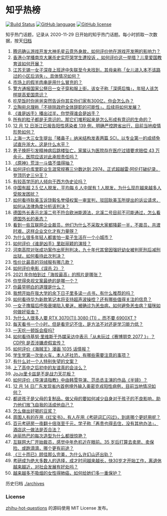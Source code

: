 # 知乎热榜
[![Build Status](https://github.com/ToWeLong/zhihu-hot-questions/workflows/CI/badge.svg)](https://github.com/ToWeLong/zhihu-hot-questions/actions)
[![GitHub language](https://img.shields.io/badge/language-golang-orange.svg)](https://golang.org/)
[![GitHub license](https://img.shields.io/github/license/ToWeLong/zhihu-hot-questions)](https://github.com/ToWeLong/zhihu-hot-questions/blob/main/LICENSE)

知乎热门话题，记录从 2020-11-29 日开始的知乎热门话题。每小时抓取一次数据，按天[归档](./archives)

<!-- BEGIN -->

1. [腾讯确认游戏开发大神毛星云意外身故，如何评价他在游戏开发圈的影响力？](https://www.zhihu.com/question/506002000)
1. [香港小学播南京大屠杀史实吓哭学生遭投诉 ，如何评价这一举措？儿童爱国教育该如何开展？](https://www.zhihu.com/question/506002689)
1. [江苏无锡一女子深夜上班途中失联至今未找到，其母亲称「女儿进入本不该路过的小区后消失」，具体情况如何？](https://www.zhihu.com/question/506030252)
1. [市场上的假羊肉串是用什么冒充的？](https://www.zhihu.com/question/347587114)
1. [警方通报国家公祭日一女子穿和服上街，该女子称「深感后悔」，年轻人该怎样提高爱国意识？](https://www.zhihu.com/question/505907554)
1. [吃早饭时你爸爸突然告诉你其实你们家有300亿，你会怎么办？](https://www.zhihu.com/question/447823721)
1. [立陶宛总理称「不排除政府全体辞职的可能性」，后续将如何发展？](https://www.zhihu.com/question/505997954)
1. [《谁是凶手》播出过半，你觉得谁会是凶手？](https://www.zhihu.com/question/505679429)
1. [所有的粒子都是无意识的，那它们堆积起来是怎么形成有意识的生命的？](https://www.zhihu.com/question/496339487)
1. [12 月 12 日浙江已报告阳性感染者 139 例，明确严控跨省出行，目前当地疫情形势如何？](https://www.zhihu.com/question/505568991)
1. [上海一大三女生提出「猪鼻子」纳米结构发表两篇 SCI，以专业第一的成绩免试直升浙大，这是什么水平？](https://www.zhihu.com/question/506017800)
1. [男子换肝引发精神病后跳楼坠亡，家属认为医院存在医疗过错要求赔偿 43 万余元，医院应该对此承担责任吗？](https://www.zhihu.com/question/505803499)
1. [《原神》荒泷一斗值不值得抽？](https://www.zhihu.com/question/505928420)
1. [如何评价库里职业生涯常规赛三分数达到 2974，正式超越雷·阿伦打破纪录，登顶历史三分王？](https://www.zhihu.com/question/506125403)
1. [有较高学历的人倾向于西方伪史论吗？](https://www.zhihu.com/question/506003962)
1. [中国有超 2.5 亿人脱发，平均每 6 人中就有 1 人脱发，为什么现在越来越多人受脱发困扰？](https://www.zhihu.com/question/342803103)
1. [如何看待耿美玉诉饶毅名誉侵权案一审宣判，驳回耿美玉所提出的诉讼请求，如何从法律角度分析该判决？](https://www.zhihu.com/question/505961873)
1. [德国外长表示北溪二号不符合欧洲能源法，北溪二号目前不可能通过，怎么看德国外长的表态？](https://www.zhihu.com/question/505815410)
1. [看到一些互联网企业裁员，他们为什么不采取大家都降薪一半，不裁员，共渡时艰，这样企业文化才有力量呀？](https://www.zhihu.com/question/505245076)
1. [为什么很多年轻人都害怕一辈子生活在一个小城市？](https://www.zhihu.com/question/498958588)
1. [如何评价《谁是凶手》里赵丽颖的演技？](https://www.zhihu.com/question/504951563)
1. [河南高院对张成功案作出死刑判决，九十年代其曾因强奸幼女被判死刑后减刑出狱，如何看待此次判决？](https://www.zhihu.com/question/505799447)
1. [性价比最高的羽绒服有哪几款？](https://www.zhihu.com/question/21938429)
1. [如何评价电影《误杀 2》？](https://www.zhihu.com/question/504799220)
1. [2021 年你拍到过「海拔最高」的照片是哪张？](https://www.zhihu.com/question/505002666)
1. [你觉得央视文案最绝的是哪一个？](https://www.zhihu.com/question/489943891)
1. [你最早明白的道理是什么？](https://www.zhihu.com/question/479342858)
1. [我想开始在我大学的余下日子里多读一点书，有什么推荐的吗？](https://www.zhihu.com/question/503742251)
1. [如何看待华为新款笔记本将支持超声波操控？还有哪些值得关注的信息？](https://www.zhihu.com/question/506046010)
1. [一女子撸猫后呼吸衰竭陷入晕迷，被确诊为恙虫病，如何避免恙虫病？猫咪如何做好驱虫？](https://www.zhihu.com/question/504948237)
1. [为什么人很多人要 RTX 3070(TI),3080 (TI) ，而不要 6900XT ?](https://www.zhihu.com/question/505809337)
1. [每天看书一个小时，但是看完记不住，是方法不对还是学习能力低？](https://www.zhihu.com/question/495160950)
1. [一天吃一顿饭会瘦吗?](https://www.zhihu.com/question/321307936)
1. [如何看待基努·里维斯于外媒采访中表示「从未玩过《赛博朋克 2077 》」？CDPR 是否涉嫌虚假宣传？](https://www.zhihu.com/question/505742168)
1. [如何评价《海贼王》漫画 1035 话情报？](https://www.zhihu.com/question/506075682)
1. [学生党第一次坐火车，本人还社恐，有哪些需要注意的事项？](https://www.zhihu.com/question/505518322)
1. [有什么对一个人特别失望的文案？](https://www.zhihu.com/question/437201454)
1. [上了高中之后初中的友谊真的会淡么？](https://www.zhihu.com/question/498252855)
1. [JoJo里卡兹是不是战力天花板？](https://www.zhihu.com/question/311166606)
1. [如何评价《导演请指教》中由韩雪导演、范丞丞主演的作品《半镜》？](https://www.zhihu.com/question/503482003)
1. [12 月 14 日广东发现省内首例境外输入奥密克戎阳性病例，目前当地情况如何？](https://www.zhihu.com/question/505987938)
1. [都说孩子是父母的复制品，做父母的要如何减少自身对于孩子的不良影响，助力他们放飞自我的活成他自己？](https://www.zhihu.com/question/496908701)
1. [怎么做出好喝的豆浆？](https://www.zhihu.com/question/22052264)
1. [周围人有的在用《红宝书》，有人在用《考研词汇闪过》，到底哪个更好用呢？](https://www.zhihu.com/question/504123769)
1. [百元考研房一夜翻十倍涨至千元，学子称「再贵也得去住，没有其他办法」，酒店这一做法是否合法？](https://www.zhihu.com/question/505936910)
1. [迪丽热巴的每次造型为什么都很惊艳？](https://www.zhihu.com/question/503110303)
1. [互联网大厂开始裁员，感觉中年危机近在眼前。35 岁后打算去卖房、卖保险、或跑滴滴，哪个更有前途？](https://www.zhihu.com/question/505595063)
1. [《三十而已》顾佳那么完美，为什么许幻山还出轨？](https://www.zhihu.com/question/499782321)
1. [考研成为绝大多数人的选择，成才时间越来越长，快30岁才开始工作，离退休越来越近，对社会发展有好处吗？](https://www.zhihu.com/question/504436479)
1. [越来越多不吸烟的女性得肺癌，如何给她们多一重保护？](https://www.zhihu.com/question/430377554)

<!-- END -->

历史归档 [./archives](./archives)


### License
[zhihu-hot-questions](https://github.com/towelong/zhihu-hot-questions) 的源码使用 MIT License 发布。